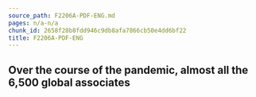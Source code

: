 ```yaml
---
source_path: F2206A-PDF-ENG.md
pages: n/a-n/a
chunk_id: 2658f28b8fdd946c9db8afa7866cb50e4dd6bf22
title: F2206A-PDF-ENG
---
```

## Over the course of the pandemic, almost all the 6,500 global associates
